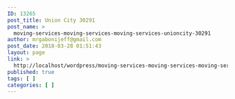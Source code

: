 ```yaml
---
ID: 13265
post_title: Union City 30291
post_name: >
  moving-services-moving-services-moving-services-unioncity-30291
author: mrgabonijeff@gmail.com
post_date: 2018-03-28 01:51:43
layout: page
link: >
  http://localhost/wordpress/moving-services-moving-services-moving-services-unioncity-30291/
published: true
tags: [ ]
categories: [ ]
---
```

